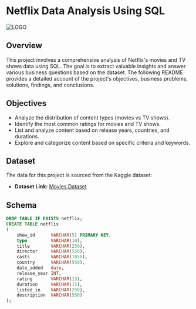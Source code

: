 # Netflix Data Analysis Using SQL

![LOGO](https://github.com/user-attachments/assets/c2ea1305-1ee6-40ea-8d7b-b0d48a8044b8)

## Overview
This project involves a comprehensive analysis of Netflix's movies and TV shows data using SQL. The goal is to extract valuable insights and answer various business questions based on the dataset. The following README provides a detailed account of the project's objectives, business problems, solutions, findings, and conclusions.

## Objectives

- Analyze the distribution of content types (movies vs TV shows).
- Identify the most common ratings for movies and TV shows.
- List and analyze content based on release years, countries, and durations.
- Explore and categorize content based on specific criteria and keywords.

## Dataset

The data for this project is sourced from the Kaggle dataset:

- **Dataset Link:** [Movies Dataset](https://www.kaggle.com/datasets/shivamb/netflix-shows?resource=download)

## Schema
``` SQL
DROP TABLE IF EXISTS netflix;
CREATE TABLE netflix
(
    show_id      VARCHAR(5) PRIMARY KEY,
    type         VARCHAR(10),
    title        VARCHAR(250),
    director     VARCHAR(550),
    casts        VARCHAR(1050),
    country      VARCHAR(550),
    date_added   date,
    release_year INT,
    rating       VARCHAR(15),
    duration     VARCHAR(15),
    listed_in    VARCHAR(250),
    description  VARCHAR(550)
);
```
